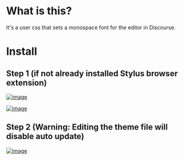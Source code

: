 # What is this?

It's a user css that sets a monospace font for the editor in Discourse.

# Install

## Step 1 (if not already installed Stylus browser extension)

[![image](https://img.shields.io/badge/Install-Stylus%20Chrome%20Extension-116b59.svg)](https://chrome.google.com/webstore/detail/stylus/clngdbkpkpeebahjckkjfobafhncgmne/)

[![image](https://img.shields.io/badge/Install-Stylus%20Firefox%20Extension-116b59.svg)](https://addons.mozilla.org/en-GB/firefox/addon/styl-us/)

## Step 2 (Warning: Editing the theme file will disable auto update)

[![image](https://img.shields.io/badge/Install/Update%20directly%20with-Stylus-116b59.svg?longCache=true&amp;style=for-the-badge)](https://raw.githubusercontent.com/tessus/discourse-editor-monospace/master/ded-mono.user.css)
